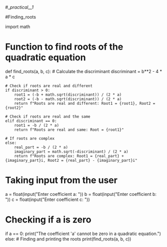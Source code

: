 #__practical__1_

#Finding_roots



import math

# Function to find roots of the quadratic equation
def find_roots(a, b, c):
    # Calculate the discriminant
    discriminant = b**2 - 4 * a * c
    
    # Check if roots are real and different
    if discriminant > 0:
        root1 = (-b + math.sqrt(discriminant)) / (2 * a)
        root2 = (-b - math.sqrt(discriminant)) / (2 * a)
        return f"Roots are real and different: Root1 = {root1}, Root2 = {root2}"
    
    # Check if roots are real and the same
    elif discriminant == 0:
        root1 = -b / (2 * a)
        return f"Roots are real and same: Root = {root1}"
    
    # If roots are complex
    else:
        real_part = -b / (2 * a)
        imaginary_part = math.sqrt(-discriminant) / (2 * a)
        return f"Roots are complex: Root1 = {real_part} + {imaginary_part}i, Root2 = {real_part} - {imaginary_part}i"

# Taking input from the user
a = float(input("Enter coefficient a: "))
b = float(input("Enter coefficient b: "))
c = float(input("Enter coefficient c: "))

# Checking if a is zero
if a == 0:
    print("The coefficient 'a' cannot be zero in a quadratic equation.")
else:
    # Finding and printing the roots
    print(find_roots(a, b, c))